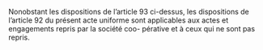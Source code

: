 Nonobstant les dispositions de l’article 93 ci-dessus, les dispositions de l’article 92 du présent acte uniforme sont applicables aux actes et engagements repris par la société coo- pérative et à ceux qui ne sont pas repris.